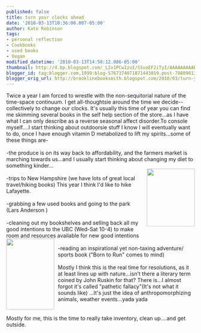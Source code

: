 ```yaml
---
published: false
title: turn your clocks ahead
date: '2010-03-13T10:36:00.007-05:00'
author: Kate Robinson
tags:
- personal reflection
- Cookbooks
- used books
- Vegan
modified_datetime: '2010-03-13T14:50:12.086-05:00'
thumbnail: http://4.bp.blogspot.com/_L2x1PCw1zuI/S5voEF2iTyI/AAAAAAAAABw/oh8YsHlKeYs/s72-c/kind.jpg
blogger_id: tag:blogger.com,1999:blog-5767374071871443859.post-7980901350794969723
blogger_orig_url: http://brooklinebooksmith.blogspot.com/2010/03/turn-your-clocks-ahead.html
---
```


Twice a year I am forced to wrestle with the <span id="SPELLING_ERROR_0" class="blsp-spelling-error">non-sequitorial</span> nature of the time-space continuum. I get all-<span id="SPELLING_ERROR_1" class="blsp-spelling-error">thoughtsie</span> around the time we decide-- collectively to change our clocks. It's usually this time of year you can find me skimming several books in the self help section of the store...as I have what I can only describe as a reverse seasonal affect disorder.To console myself....I start thinking about <span id="SPELLING_ERROR_2" class="blsp-spelling-error">outdoorsie</span> stuff I know I will eventually want to do, once I have enough vitamin D metabolized to lift my spirits...some of these things are-<br /><br />-the produce is on its way back to affordability, and the farmers market is marching towards us...and I usually start thinking about changing my diet to something kinder...<br /><a href="http://4.bp.blogspot.com/_L2x1PCw1zuI/S5voEF2iTyI/AAAAAAAAABw/oh8YsHlKeYs/s1600-h/kind.jpg"><img style="MARGIN: 0px 0px 10px 10px; WIDTH: 128px; FLOAT: right; HEIGHT: 154px; CURSOR: hand" id="BLOGGER_PHOTO_ID_5448203331222785826" border="0" alt="" src="http://4.bp.blogspot.com/_L2x1PCw1zuI/S5voEF2iTyI/AAAAAAAAABw/oh8YsHlKeYs/s320/kind.jpg" /></a><br />-trips to New Hampshire (we have lots of great local travel/hiking books) This year I think I'd like to hike Lafayette.<br /><br />-grabbing a few used books and going to the park (Lars Anderson )<br /><br />-<span id="SPELLING_ERROR_3" class="blsp-spelling-corrected">cleaning</span> out my bookshelves and selling back all my good intentions to the <span id="SPELLING_ERROR_4" class="blsp-spelling-error">UBC</span> (Wed-Sat 10-4) to make room and <span id="SPELLING_ERROR_5" class="blsp-spelling-corrected">resources</span> available for new good intentions<br /><a href="http://1.bp.blogspot.com/_L2x1PCw1zuI/S5vmqsbpHeI/AAAAAAAAABo/chMkLTXozsQ/s1600-h/b2r.jpg"><img style="MARGIN: 0px 10px 10px 0px; WIDTH: 128px; FLOAT: left; HEIGHT: 189px; CURSOR: hand" id="BLOGGER_PHOTO_ID_5448201795390741986" border="0" alt="" src="http://1.bp.blogspot.com/_L2x1PCw1zuI/S5vmqsbpHeI/AAAAAAAAABo/chMkLTXozsQ/s320/b2r.jpg" /></a><br />-reading an inspirational yet non-taxing adventure/ sports book ("Born to Run" comes to mind)<br /><br />Mostly I think this is the real time for resolutions, as it at least lines up with nature...isn't there a literary term coined by John Ruskin for that? There is...I almost forgot it's called "pathetic fallacy"(It's not what it sounds like) ...It's just the idea of <span id="SPELLING_ERROR_6" class="blsp-spelling-corrected">anthropomorphizing</span> animals, weather events...<span id="SPELLING_ERROR_7" class="blsp-spelling-error">yada</span> <span id="SPELLING_ERROR_8" class="blsp-spelling-error">yada</span><br /><br /><br />Mostly for me, this is the time to really take inventory, clean up....and get outside.<br /><br /><br /><a href="http://4.bp.blogspot.com/_L2x1PCw1zuI/S5voSl4UK6I/AAAAAAAAAB4/BEhKmrgJJYg/s1600-h/floss.bmp"></a>